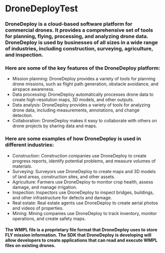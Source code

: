 # DroneDeployTest

### DroneDeploy is a cloud-based software platform for commercial drones. It provides a comprehensive set of tools for planning, flying, processing, and analyzing drone data. DroneDeploy is used by businesses of all sizes in a wide range of industries, including construction, surveying, agriculture, and inspection.

### Here are some of the key features of the DroneDeploy platform:

- Mission planning: DroneDeploy provides a variety of tools for planning drone missions, such as flight path generation, obstacle avoidance, and airspace awareness.
- Data processing: DroneDeploy automatically processes drone data to create high-resolution maps, 3D models, and other outputs.
- Data analysis: DroneDeploy provides a variety of tools for analyzing drone data, including measurements, annotations, and change detection.
- Collaboration: DroneDeploy makes it easy to collaborate with others on drone projects by sharing data and maps.

### Here are some examples of how DroneDeploy is used in different industries:

- Construction: Construction companies use DroneDeploy to create progress reports, identify potential problems, and measure volumes of materials.
- Surveying: Surveyors use DroneDeploy to create maps and 3D models of land areas, construction sites, and other assets.
- Agriculture: Farmers use DroneDeploy to monitor crop health, assess damage, and manage irrigation.
- Inspection: Inspectors use DroneDeploy to inspect bridges, buildings, and other infrastructure for defects and damage.
- Real estate: Real estate agents use DroneDeploy to create aerial photos and videos of properties.
- Mining: Mining companies use DroneDeploy to track inventory, monitor operations, and create safety maps.


#### The WMPL file is a proprietary file format that DroneDeploy uses to store FLY mission information. The SDK that DroneDeploy is developing will allow developers to create applications that can read and execute WMPL files on existing drones.
